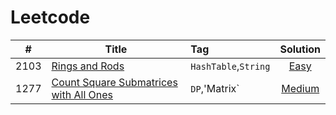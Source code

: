 # Leetcode

|# | Title | Tag |Solution|
|--|-------|:----|:-------:|
|2103|[Rings and Rods](https://leetcode.com/problems/rings-and-rods/)|`HashTable`,`String`|[Easy](https://github.com/lc-practice/Leetcode/tree/main/2103)|
|1277|[Count Square Submatrices with All Ones](https://leetcode.com/problems/count-square-submatrices-with-all-ones/)|`DP`,'Matrix`|[Medium](https://github.com/lc-practice/Leetcode/tree/main/1277)|
